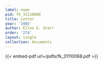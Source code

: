 ```yaml
---
label: nope
pid: fk_31110068
title: Letter
year: '1905'
author: Ellen G. Starr
order: '274'
layout: single
collection: documents
---
```



{{< embed-pdf url=/pdfs/fk_31110068.pdf >}}